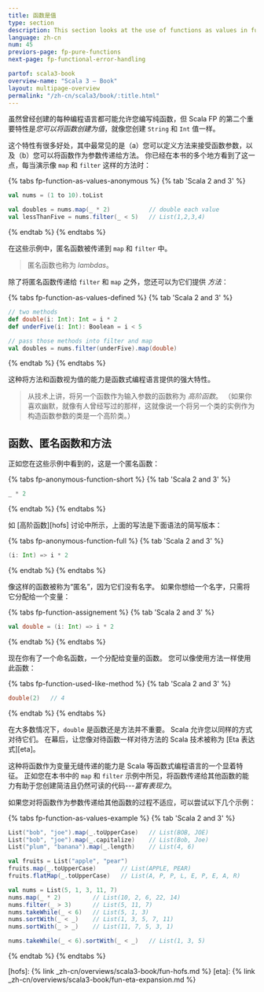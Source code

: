 ```yaml
---
title: 函数是值
type: section
description: This section looks at the use of functions as values in functional programming.
language: zh-cn
num: 45
previors-page: fp-pure-functions
next-page: fp-functional-error-handling

partof: scala3-book
overview-name: "Scala 3 — Book"
layout: multipage-overview
permalink: "/zh-cn/scala3/book/:title.html"
---
```



虽然曾经创建的每种编程语言都可能允许您编写纯函数，但 Scala FP 的第二个重要特性是*您可以将函数创建为值*，就像您创建 `String` 和 `Int` 值一样。

这个特性有很多好处，其中最常见的是（a）您可以定义方法来接受函数参数，以及（b）您可以将函数作为参数传递给方法。
你已经在本书的多个地方看到了这一点，每当演示像 `map` 和 `filter` 这样的方法时：

{% tabs fp-function-as-values-anonymous %}
{% tab 'Scala 2 and 3' %}
```scala
val nums = (1 to 10).toList

val doubles = nums.map(_ * 2)           // double each value
val lessThanFive = nums.filter(_ < 5)   // List(1,2,3,4)
```
{% endtab %}
{% endtabs %}

在这些示例中，匿名函数被传递到 `map` 和 `filter` 中。

> 匿名函数也称为 *lambdas*。

除了将匿名函数传递给 `filter` 和 `map` 之外，您还可以为它们提供 *方法*：

{% tabs fp-function-as-values-defined %}
{% tab 'Scala 2 and 3' %}
```scala
// two methods
def double(i: Int): Int = i * 2
def underFive(i: Int): Boolean = i < 5

// pass those methods into filter and map
val doubles = nums.filter(underFive).map(double)
```
{% endtab %}
{% endtabs %}

这种将方法和函数视为值的能力是函数式编程语言提供的强大特性。

> 从技术上讲，将另一个函数作为输入参数的函数称为 *高阶函数*。
> （如果你喜欢幽默，就像有人曾经写过的那样，这就像说一个将另一个类的实例作为构造函数参数的类是一个高阶类。）

## 函数、匿名函数和方法

正如您在这些示例中看到的，这是一个匿名函数：

{% tabs fp-anonymous-function-short %}
{% tab 'Scala 2 and 3' %}
```scala
_ * 2
```
{% endtab %}
{% endtabs %}

如 [高阶函数][hofs] 讨论中所示，上面的写法是下面语法的简写版本：

{% tabs fp-anonymous-function-full %}
{% tab 'Scala 2 and 3' %}
```scala
(i: Int) => i * 2
```
{% endtab %}
{% endtabs %}

像这样的函数被称为“匿名”，因为它们没有名字。
如果你想给一个名字，只需将它分配给一个变量：

{% tabs fp-function-assignement %}
{% tab 'Scala 2 and 3' %}
```scala
val double = (i: Int) => i * 2
```
{% endtab %}
{% endtabs %}

现在你有了一个命名函数，一个分配给变量的函数。
您可以像使用方法一样使用此函数：

{% tabs fp-function-used-like-method %}
{% tab 'Scala 2 and 3' %}
```scala
double(2)   // 4
```
{% endtab %}
{% endtabs %}

在大多数情况下，`double` 是函数还是方法并不重要。 Scala 允许您以同样的方式对待它们。
在幕后，让您像对待函数一样对待方法的 Scala 技术被称为 [Eta 表达式][eta]。

这种将函数作为变量无缝传递的能力是 Scala 等函数式编程语言的一个显着特征。
正如您在本书中的 `map` 和 `filter` 示例中所见，将函数传递给其他函数的能力有助于您创建简洁且仍然可读的代码---*富有表现力*。

如果您对将函数作为参数传递给其他函数的过程不适应，可以尝试以下几个示例：

{% tabs fp-function-as-values-example %}
{% tab 'Scala 2 and 3' %}
```scala
List("bob", "joe").map(_.toUpperCase)   // List(BOB, JOE)
List("bob", "joe").map(_.capitalize)    // List(Bob, Joe)
List("plum", "banana").map(_.length)    // List(4, 6)

val fruits = List("apple", "pear")
fruits.map(_.toUpperCase)       // List(APPLE, PEAR)
fruits.flatMap(_.toUpperCase)   // List(A, P, P, L, E, P, E, A, R)

val nums = List(5, 1, 3, 11, 7)
nums.map(_ * 2)         // List(10, 2, 6, 22, 14)
nums.filter(_ > 3)      // List(5, 11, 7)
nums.takeWhile(_ < 6)   // List(5, 1, 3)
nums.sortWith(_ < _)    // List(1, 3, 5, 7, 11)
nums.sortWith(_ > _)    // List(11, 7, 5, 3, 1)

nums.takeWhile(_ < 6).sortWith(_ < _)   // List(1, 3, 5)
```
{% endtab %}
{% endtabs %}

[hofs]: {% link _zh-cn/overviews/scala3-book/fun-hofs.md %}
[eta]: {% link _zh-cn/overviews/scala3-book/fun-eta-expansion.md %}

